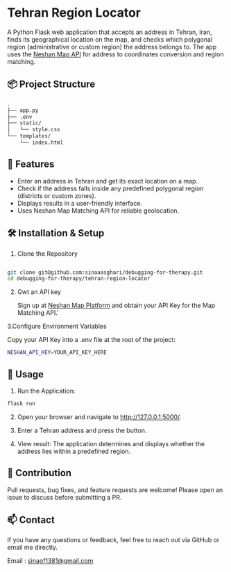 # Tehran Region Locator

A Python Flask web application that accepts an address in Tehran, Iran, finds its geographical location on the map, and checks which polygonal region (administrative or custom region) the address belongs to. The app uses the [Neshan Map API](https://platform.neshan.org/apis/) for address to coordinates conversion and region matching.

## 📦 Project Structure
```bash
.
├── app.py
├── .env
├── static/
│   └── style.css
└── templates/
    └── index.html
```

## 🚀 Features

- Enter an address in Tehran and get its exact location on a map.
- Check if the address falls inside any predefined polygonal region (districts or custom zones).
- Displays results in a user-friendly interface.
- Uses Neshan Map Matching API for reliable geolocation.

## 🛠️ Installation & Setup

1. Clone the Repository

  ```bash

  git clone git@github.com:sinaaasghari/debugging-for-therapy.git
  cd debugging-for-therapy/tehran-region-locator
  ```

2. Gwt an API key
   
   Sign up at [Neshan Map Platform](https://platform.neshan.org/apis/) and obtain your API Key for the Map Matching API.'

3.Configure Environment Variables

  Copy your API Key into a .env file at the root of the project:
  ```bash
  NESHAN_API_KEY=YOUR_API_KEY_HERE
  ```
## 🏃 Usage

  1. Run the Application: 

  ```bash
flask run
```

  2. Open your browser and navigate to http://127.0.0.1:5000/.

  3. Enter a Tehran address and press the button.

  4. View result: The application determines and displays whether the address lies within a predefined region.


## 🤝 Contribution

Pull requests, bug fixes, and feature requests are welcome! Please open an issue to discuss before submitting a PR.


## 📫 Contact

If you have any questions or feedback, feel free to reach out via GitHub or email me directly.


Email : sinaof1381@gmail.com







